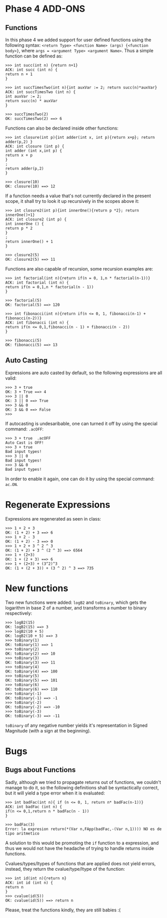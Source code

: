 # Phase 4 ADD-ONS

## Functions

In this phase 4 we added support for user defined functions using the following syntax: `<return Type> <function Name> (args) {<function body>}`, where `args = <argument Type> <argument Name>`. Thus a simple function can be defined as:


```
>>> int succ(int n) {return n+1}
ACK: int succ (int n) {
return n + 1
}

>>> int succTimesTwo(int n){int auxVar := 2; return succ(n)*auxVar}
ACK: int succTimesTwo (int n) {
int auxVar := 2;
return succ(n) * auxVar
}

>>> succTimesTwo(2)
OK: succTimesTwo(2) ==> 6
```


Functions can also be declared inside other functions:

```
>>> int closure(int p){int adder(int x, int p){return x+p}; return adder(p,2) }
ACK: int closure (int p) {
int adder (int x,int p) {
return x + p
}
;
return adder(p,2)
}

>>> closure(10)
OK: closure(10) ==> 12
```

If a function needs a value that's not currently declared in the present scope, it shall try to look it up
recursively in the scopes above it:

```
>>> int closure2(int p){int innerOne(){return p *2}; return innerOne()+1}
ACK: int closure2 (int p) {
int innerOne () {
return p * 2
}
;
return innerOne() + 1
}

>>> closure2(5)
OK: closure2(5) ==> 11
```

Functions are also capable of recursion, some recursion examples are:


```
>>> int factorial(int n){return if(n = 0, 1,n * factorial(n-1))}
ACK: int factorial (int n) {
return if(n = 0,1,n * factorial(n - 1))
}

>>> factorial(5)
OK: factorial(5) ==> 120

>>> int fibonacci(int n){return if(n <= 0, 1, fibonacci(n-1) + fibonacci(n-2))} 
ACK: int fibonacci (int n) {
return if(n <= 0,1,fibonacci(n - 1) + fibonacci(n - 2))
}

>>> fibonacci(5)
OK: fibonacci(5) ==> 13
```

## Auto Casting

Expressions are auto casted by default, so the following expressions are all valid:

```
>>> 3 + true       
OK: 3 + True ==> 4
>>> 3 || 0
OK: 3 || 0 ==> True
>>> 3 && 0 
OK: 3 && 0 ==> False
>>>
```

If autocasting is undesaribable, one can turned it off by using the special command: `.acOFF`:

```
>>> 3 + true  .acOFF
Auto Cast is OFF!
>>> 3 + true  
Bad input types!
>>> 3 || 0
Bad input types!
>>> 3 && 0
Bad input types!
```

In order to enable it again, one can do it by using the special command: `ac.ON`.

# Regenerate Expressions

Expressions are regenerated as seen in class:

```
>>> 1 + 2 + 3
OK: (1 + 2) + 3 ==> 6
>>> 1 + 2 - 3
OK: (1 + 2) - 3 ==> 0
>>> 1 + 2 + 3 ^ 2 ^ 3
OK: (1 + 2) + 3 ^ (2 ^ 3) ==> 6564
>>> 1 + (2+3)
OK: 1 + (2 + 3) ==> 6
>>> 1 + (2+3) + (3^2)^3
OK: (1 + (2 + 3)) + (3 ^ 2) ^ 3 ==> 735
```

# New functions

Two new functions were added: `logB2` and `toBinary`, which gets the logarithm in base 2 of a number, and transforms a number to binary respectively:


```
>>> logB2(15)
OK: logB2(15) ==> 3
>>> logB2(10 + 5) 
OK: logB2(10 + 5) ==> 3
>>> toBinary(1)
OK: toBinary(1) ==> 1
>>> toBinary(2)
OK: toBinary(2) ==> 10
>>> toBinary(3)
OK: toBinary(3) ==> 11
>>> toBinary(4)
OK: toBinary(4) ==> 100
>>> toBinary(5)
OK: toBinary(5) ==> 101
>>> toBinary(6)
OK: toBinary(6) ==> 110
>>> toBinary(-1)
OK: toBinary(-1) ==> -1
>>> toBinary(-2) 
OK: toBinary(-2) ==> -10
>>> toBinary(-3) 
OK: toBinary(-3) ==> -11
```
`toBinary` of any negative number yields it's representation in Signed Magnitude (with a sign at the beginning).

# Bugs 

## Bugs about Functions

Sadly, although we tried to propagate returns out of functions, we couldn't manage to do it, so 
the following definitions shall be syntactically correct, but it will yield a type error when it is
evaluated:

```
>>> int badFac(int n){ if (n <= 0, 1, return n* badFac(n-1))}  
ACK: int badFac (int n) {
if(n <= 0,1,return n * badFac(n - 1))
}

>>> badFac(3)
Error: la expresion return(*(Var n,FApp(badFac,-(Var n,1)))) NO es de tipo aritmetico
```

A solution to this would be promoting the `if` function to a expression, and thus we would not have the headache of
trying to handle returns inside functions.

Cvalues/types/ltypes of functions that are applied does not yield errors, instead, they return the cvalue/type/ltype of the function:

```
>>> int id(int n){return n}
ACK: int id (int n) {
return n
}
>>> cvalue(id(5))
OK: cvalue(id(5)) ==> return n
```

Please, treat the functions kindly, they are still babies :( 
